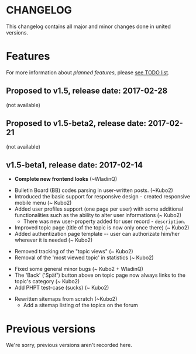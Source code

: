 # CHANGELOG

This changelog contains all major and minor changes done in united versions.

# Features

For more information about _planned features_, please [see TODO list](TODOlist.md).

## Proposed to v1.5, release date: 2017-02-28

(not available)

## Proposed to v1.5-beta2, release date: 2017-02-21

(not available)

## v1.5-beta1, release date: 2017-02-14

* **Complete new frontend looks** (~WladinQ)
+ Bulletin Board (BB) codes parsing in user-written posts. (~Kubo2)
+ Introduced the basic support for responsive design - created responsive mobile menu (~ Kubo2)
+ Added user profiles support (one page per user) with some additional functionalities such as the ability to alter user informations (~ Kubo2)
  * There was new user-property added for user record - `description`.
+ Improved topic page (title of the topic is now only once there) (~ Kubo2)
+ Added authentization page template -- user can authorizate him/her wherever it is needed (~ Kubo2)
- Removed tracking of the "topic views" (~ Kubo2)
- Removal of the 'most viewed topic' in statistics (~ Kubo2)
+ Fixed some general minor bugs (~ Kubo2 + WladinQ)
+ The 'Back' ('Späť') button above on topic page now always links to the topic's category (~ Kubo2)
+ Add PHPT test-case (sucks) (~ Kubo2)
* Rewritten sitemaps from scratch (~Kubo2)
  + Add a sitemap listing of the topics on the forum

# Previous versions

We're sorry, previous versions aren't recorded here.
